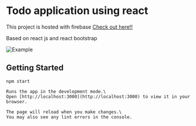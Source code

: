 # Todo application using react

This project is hosted with firebase [Check out here!!](https://todo-app-419ed.web.app/)

Based on react js and react bootstrap

![Example](https://i.ibb.co/pZKZHLt/application-image.png)

## Getting Started

```
npm start

Runs the app in the development mode.\
Open [http://localhost:3000](http://localhost:3000) to view it in your browser.

The page will reload when you make changes.\
You may also see any lint errors in the console.

```

